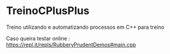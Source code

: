 # TreinoCPlusPlus
Treino utilizando e automatizando processos em C++ para treino

Caso queira testar online : https://repl.it/repls/RubberyPrudentDemos#main.cpp
